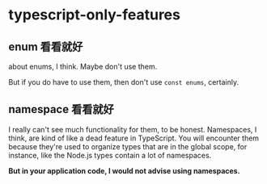 # typescript-only-features

## enum 看看就好
about enums, I think.
Maybe don't use them.

But if you do have to use them,
then don't use `const enums`, certainly.


## namespace 看看就好
I really can't see much functionality for them, to be honest. Namespaces, I think, are kind of like a dead feature in TypeScript. You will encounter them because they're used to organize types that are in the global scope, for instance, like the Node.js types contain a lot of namespaces.

**But in your application code, I would not advise using namespaces.**

